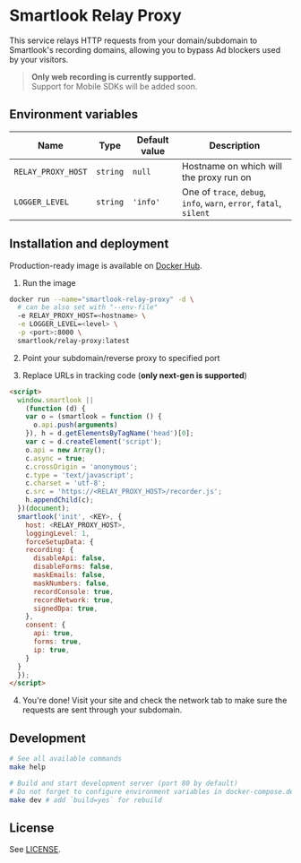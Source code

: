 # Smartlook Relay Proxy

This service relays HTTP requests from your domain/subdomain to
Smartlook's recording domains, allowing you to bypass Ad blockers used
by your visitors.
> **Only web recording is currently supported.**  
> Support for Mobile SDKs will be added soon.

## Environment variables

| Name               | Type     | Default value | Description                                                         |
| ------------------ | -------- | ------------- | ------------------------------------------------------------------- |
| `RELAY_PROXY_HOST` | `string` | `null`        | Hostname on which will the proxy run on                             |
| `LOGGER_LEVEL`     | `string` | `'info'`      | One of `trace`, `debug`, `info`, `warn`, `error`, `fatal`, `silent` |

## Installation and deployment

Production-ready image is available on [Docker Hub](https://hub.docker.com/r/smartlook/relay-proxy).

1. Run the image

```sh
docker run --name="smartlook-relay-proxy" -d \
  # can be also set with "--env-file"
  -e RELAY_PROXY_HOST=<hostname> \
  -e LOGGER_LEVEL=<level> \
  -p <port>:8000 \
  smartlook/relay-proxy:latest
```

2. Point your subdomain/reverse proxy to specified port

3. Replace URLs in tracking code (**only next-gen is supported**)

```html
<script>
  window.smartlook ||
    (function (d) {
    var o = (smartlook = function () {
      o.api.push(arguments)
    }), h = d.getElementsByTagName('head')[0];
    var c = d.createElement('script');
    o.api = new Array();
    c.async = true;
    c.crossOrigin = 'anonymous';
    c.type = 'text/javascript';
    c.charset = 'utf-8';
    c.src = 'https://<RELAY_PROXY_HOST>/recorder.js';
    h.appendChild(c);
  })(document);
  smartlook('init', <KEY>, {
    host: <RELAY_PROXY_HOST>,
    loggingLevel: 1,
    forceSetupData: {
    recording: {
      disableApi: false,
      disableForms: false,
      maskEmails: false,
      maskNumbers: false,
      recordConsole: true,
      recordNetwork: true,
      signedDpa: true,
    },
    consent: {
      api: true,
      forms: true,
      ip: true,
    }
  }
  });
</script>
```

4. You're done! Visit your site and check the network tab to make sure the requests are sent through your subdomain.

## Development

```sh
# See all available commands
make help

# Build and start development server (port 80 by default)
# Do not forget to configure environment variables in docker-compose.dev.yml
make dev # add `build=yes` for rebuild
```

## License

See [LICENSE](LICENSE).
